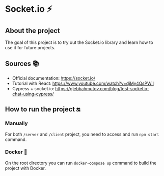 # Socket.io ⚡

## About the project

The goal of this project is to try out the Socket.io library and learn how to use it for future projects.

## Sources 📚

- Official documentation: https://socket.io/
- Tutorial with React: https://www.youtube.com/watch?v=djMy4QsPWiI
- Cypress + socket.io: https://glebbahmutov.com/blog/test-socketio-chat-using-cypress/

## How to run the project 🔛

### Manually

For both `/server` and `/client` project, you need to access and run `npm start` command.

### Docker 🐳

On the root directory you can run `docker-compose up` command to build the project with Docker. 
